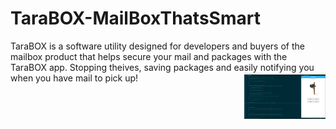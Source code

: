# TaraBOX-MailBoxThatsSmart
TaraBOX is a software utility designed for developers and buyers of the mailbox product that helps secure your mail and
packages with the TaraBOX app. Stopping theives, saving packages and easily notifying you when you have mail to pick up!
<img src="tarabox-preview.PNG" width="130px" align="right" title="TaraBOX">
